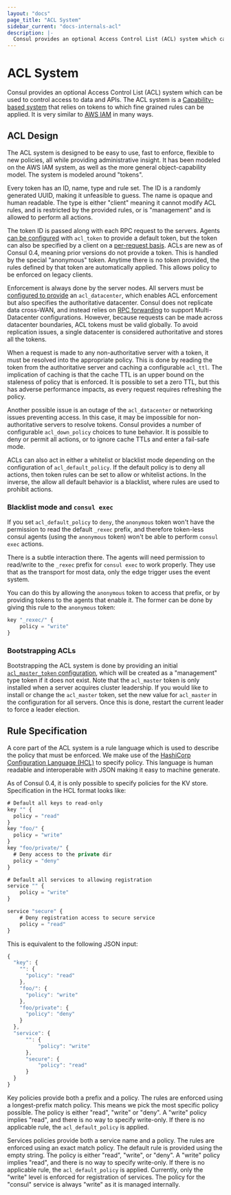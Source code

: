 ```yaml
---
layout: "docs"
page_title: "ACL System"
sidebar_current: "docs-internals-acl"
description: |-
  Consul provides an optional Access Control List (ACL) system which can be used to control access to data and APIs. The ACL system is a Capability-based system that relies on tokens which can have fine grained rules applied to them. It is very similar to AWS IAM in many ways.
---
```


# ACL System

Consul provides an optional Access Control List (ACL) system which can be used to control
access to data and APIs. The ACL system is a
[Capability-based system](http://en.wikipedia.org/wiki/Capability-based_security) that relies
on tokens to which fine grained rules can be applied. It is very similar to
[AWS IAM](http://aws.amazon.com/iam/) in many ways.

## ACL Design

The ACL system is designed to be easy to use, fast to enforce, flexible to new
policies, all while providing administrative insight. It has been modeled on
the AWS IAM system, as well as the more general object-capability model. The system
is modeled around "tokens".

Every token has an ID, name, type and rule set. The ID is a randomly generated
UUID, making it unfeasible to guess. The name is opaque and human readable.
The type is either "client" meaning it cannot modify ACL rules, and is restricted
by the provided rules, or is "management" and is allowed to perform all actions.

The token ID is passed along with each RPC request to the servers. Agents
[can be configured](/docs/agent/options.html) with `acl_token` to provide a default token,
but the token can also be specified by a client on a [per-request basis](/docs/agent/http.html).
ACLs are new as of Consul 0.4, meaning prior versions do not provide a token.
This is handled by the special "anonymous" token. Anytime there is no token provided,
the rules defined by that token are automatically applied. This allows
policy to be enforced on legacy clients.

Enforcement is always done by the server nodes. All servers must be [configured
to provide](/docs/agent/options.html) an `acl_datacenter`, which enables
ACL enforcement but also specifies the authoritative datacenter. Consul does not
replicate data cross-WAN, and instead relies on [RPC forwarding](/docs/internal/architecture.html)
to support Multi-Datacenter configurations. However, because requests can be
made across datacenter boundaries, ACL tokens must be valid globally. To avoid
replication issues, a single datacenter is considered authoritative and stores
all the tokens.

When a request is made to any non-authoritative server with a token, it must
be resolved into the appropriate policy. This is done by reading the token
from the authoritative server and caching a configurable `acl_ttl`. The implication
of caching is that the cache TTL is an upper bound on the staleness of policy
that is enforced. It is possible to set a zero TTL, but this has adverse
performance impacts, as every request requires refreshing the policy.

Another possible issue is an outage of the `acl_datacenter` or networking
issues preventing access. In this case, it may be impossible for non-authoritative
servers to resolve tokens. Consul provides a number of configurable `acl_down_policy`
choices to tune behavior. It is possible to deny or permit all actions, or to ignore
cache TTLs and enter a fail-safe mode.

ACLs can also act in either a whitelist or blacklist mode depending
on the configuration of `acl_default_policy`. If the default policy is
to deny all actions, then token rules can be set to allow or whitelist
actions. In the inverse, the allow all default behavior is a blacklist,
where rules are used to prohibit actions.

### Blacklist mode and `consul exec`

If you set `acl_default_policy` to `deny`, the `anonymous` token won't have the
permission to read the default `_rexec` prefix, and therefore token-less consul
agents (using the `anonymous` token) won't be able to perform `consul exec`
actions.

There is a subtle interaction there. The agents will need permission to
read/write to the `_rexec` prefix for `consul exec` to work properly. They use
that as the transport for most data, only the edge trigger uses the event
system.

You can do this by allowing the `anonymous` token to access that prefix, or by
providing tokens to the agents that enable it. The former can be done by giving
this rule to the `anonymous` token:

```javascript
key "_rexec/" {
    policy = "write"
}
```

### Bootstrapping ACLs

Bootstrapping the ACL system is done by providing an initial [`acl_master_token`
configuration](/docs/agent/options.html#acl_master_token), which will be created
as a "management" type token if it does not exist. Note that the `acl_master`
token is only installed when a server acquires cluster leadership. If you would
like to install or change the `acl_master` token, set the new value for
`acl_master` in the configuration for all servers. Once this is done, restart the
current leader to force a leader election.

## Rule Specification

A core part of the ACL system is a rule language which is used
to describe the policy that must be enforced. We make use of
the [HashiCorp Configuration Language (HCL)](https://github.com/hashicorp/hcl/)
to specify policy. This language is human readable and interoperable
with JSON making it easy to machine generate.

As of Consul 0.4, it is only possible to specify policies for the
KV store. Specification in the HCL format looks like:

```javascript
# Default all keys to read-only
key "" {
  policy = "read"
}
key "foo/" {
  policy = "write"
}
key "foo/private/" {
  # Deny access to the private dir
  policy = "deny"
}

# Default all services to allowing registration
service "" {
    policy = "write"
}

service "secure" {
    # Deny registration access to secure service
    policy = "read"
}
```

This is equivalent to the following JSON input:

```javascript
{
  "key": {
    "": {
      "policy": "read"
    },
    "foo/": {
      "policy": "write"
    },
    "foo/private": {
      "policy": "deny"
    }
  },
  "service": {
      "": {
          "policy": "write"
      },
      "secure": {
          "policy": "read"
      }
  }
}
```

Key policies provide both a prefix and a policy. The rules are enforced
using a longest-prefix match policy. This means we pick the most specific
policy possible. The policy is either "read", "write" or "deny". A "write"
policy implies "read", and there is no way to specify write-only. If there
is no applicable rule, the `acl_default_policy` is applied.

Services policies provide both a service name and a policy. The rules are
enforced using an exact match policy. The default rule is provided using
the empty string. The policy is either "read", "write", or "deny". A "write"
policy implies "read", and there is no way to specify write-only. If there
is no applicable rule, the `acl_default_policy` is applied. Currently, only
the "write" level is enforced for registration of services. The policy for
the "consul" service is always "write" as it is managed internally.

